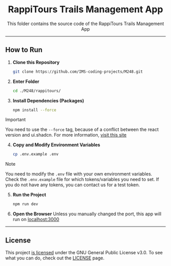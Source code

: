 <div align="center">

# RappiTours Trails Management App

This folder contains the source code of the RappiTours Trails Management App

</div>

---

## How to Run

1. **Clone this Repository**
    ```bash
    git clone https://github.com/IMS-coding-projects/M248.git
    ```

2. **Enter Folder**
    ```bash
    cd ./M248/rappitours/
    ```

3. **Install Dependencies (Packages)**
     ```bash
     npm install --force
     ```
> [!IMPORTANT]
> You need to use the `--force` tag, because of a conflict between the react version and ui.shadcn. For more information, [visit this site](https://ui.shadcn.com/docs/react-19#:~:text=What's,do?)

4. **Copy and Modify Environment Variables**
    ```bash
    cp .env.example .env
    ```
> [!NOTE]
> You need to modify the `.env` file with your own environment variables. Check the `.env.example` file for which tokens/variables you need to set.
> If you do not have any tokens, you can contact us for a test token.

5. **Run the Project**
    ```bash
    npm run dev
    ```

6. **Open the Browser**
    Unless you manually changed the port, this app will run on [localhost:3000](http://localhost:3000)

---

## License

This project [is licensed](../LICENSE) under the GNU General Public License v3.0. To see what you can do, check out the [LICENSE](../LICENSE) page.
